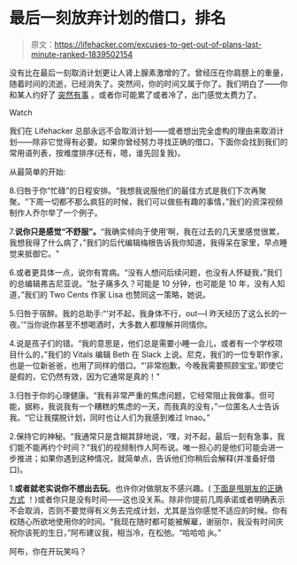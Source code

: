 # 最后一刻放弃计划的借口，排名

> 原文：<https://lifehacker.com/excuses-to-get-out-of-plans-last-minute-ranked-1839502154>

没有比在最后一刻取消计划更让人肾上腺素激增的了。曾经压在你肩膀上的重量，随着时间的流逝，已经消失了。突然间，你的时间又属于你了。我们明白了——你和某人约好了 [突然有事](https://www.youtube.com/watch?v=I1vJXvZHGKY) 。或者你可能累了或者冷了，出门感觉太费力了。

Watch

我们在 Lifehacker 总部永远不会取消计划——或者想出完全虚构的理由来取消计划——除非它觉得有必要。如果你曾经努力寻找正确的借口，下面你会找到我们的常用语列表，按难度排序(还有，嗯，谁先回复我)。

从最简单的开始:

8.归咎于你“忙碌”的日程安排。“我想我说服他们的最佳方式是我们下次再聚聚。“下周一切都不那么疯狂的时候，我们可以做些有趣的事情，”我们的资深视频制作人乔尔举了一个例子。

7.**说你只是感觉“不舒服”。**“我确实倾向于使用‘啊，我在过去的几天里感觉很累，我想我得了什么病了，”我们的后代编辑梅根告诉我你知道，我得呆在家里，早点睡觉来抵御它。"

6.或者更具体一点，说你有胃病。“没有人想问后续问题，也没有人怀疑我，”我们的总编辑弗吉尼亚说。“肚子痛多久？可能是 10 分钟，也可能是 10 年，没有人知道，”我们的 Two Cents 作家 Lisa 也赞同这一策略，她说。

5.归咎于宿醉。我的总助手:“‘对不起，我身体不行，out⁠—I 昨天经历了这么长的一夜。’“当你说你甚至不想喝酒时，大多数人都理解并同情你。

4.说是孩子们的错。“我的意思是，他们总是需要小睡一会儿，或者有一个学校项目什么的，”我们的 Vitals 编辑 Beth 在 Slack 上说。尼克，我们的一位专职作家，也是一位新爸爸，也用了同样的借口。“‘非常抱歉，今晚我需要照顾宝宝。’即使它是假的，它仍然有效，因为它通常是真的！"

3.归咎于你的心理健康。“我有非常严重的焦虑问题，它经常阻止我做事。但可能，据称，我说我有一个糟糕的焦虑的一天，而我真的没有，”一位匿名人士告诉我。“它让我摆脱计划，同时也让人们为我感到难过 lmao。”

2.保持它的神秘。“我通常只是含糊其辞地说，‘嘿，对不起，最后一刻有急事，我们能不能再约个时间？”我们的视频制作人阿布说。唯一担心的是他们可能会进一步推进；如果你遇到这种情况，就简单点，告诉他们你稍后会解释(并准备好借口)。

1.**或者就老实说你不想出去玩**。也许你对做朋友不感兴趣。( [下面是甩朋友的正确方式](https://lifehacker.com/how-to-dump-a-friend-1832297628) ！)或者你只是没有时间——这也没关系。除非你提前几周承诺或者明确表示不会取消，否则不要觉得有义务去完成计划，尤其是当你感觉不适应的时候。你有权随心所欲地使用你的时间。“我现在随时都可能被解雇，谢丽尔，我没有时间庆祝你该死的生日，”阿布建议我，相当冷，在松弛。“哈哈哈 jk。”

阿布，你在开玩笑吗？